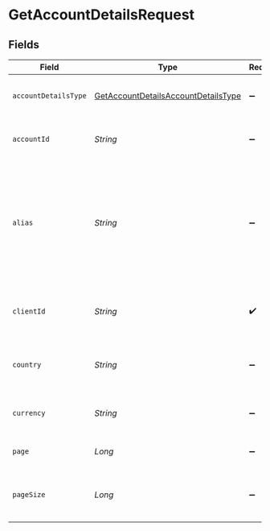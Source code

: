 # GetAccountDetailsRequest


## Fields

| Field                                                                                                       | Type                                                                                                        | Required                                                                                                    | Description                                                                                                 |
| ----------------------------------------------------------------------------------------------------------- | ----------------------------------------------------------------------------------------------------------- | ----------------------------------------------------------------------------------------------------------- | ----------------------------------------------------------------------------------------------------------- |
| `accountDetailsType`                                                                                        | [GetAccountDetailsAccountDetailsType](../../models/operations/GetAccountDetailsAccountDetailsType.md)       | :heavy_minus_sign:                                                                                          | Filter by the type of the account details                                                                   |
| `accountId`                                                                                                 | *String*                                                                                                    | :heavy_minus_sign:                                                                                          | Filter by the unique ID of the account                                                                      |
| `alias`                                                                                                     | *String*                                                                                                    | :heavy_minus_sign:                                                                                          | Filter by the user-friendly alias of the account details.<br/>Only dedicated accounts can be filtered by alias. |
| `clientId`                                                                                                  | *String*                                                                                                    | :heavy_check_mark:                                                                                          | ID of the client that owns the account details                                                              |
| `country`                                                                                                   | *String*                                                                                                    | :heavy_minus_sign:                                                                                          | Filter by the country of the account details (ISO Code 2)                                                   |
| `currency`                                                                                                  | *String*                                                                                                    | :heavy_minus_sign:                                                                                          | Filter by the currency of the account details                                                               |
| `page`                                                                                                      | *Long*                                                                                                      | :heavy_minus_sign:                                                                                          | Page number to retrieve                                                                                     |
| `pageSize`                                                                                                  | *Long*                                                                                                      | :heavy_minus_sign:                                                                                          | Maximum number of items to include in each page                                                             |